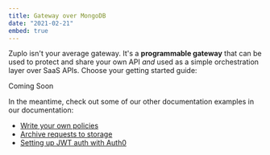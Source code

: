```yaml
---
title: Gateway over MongoDB
date: "2021-02-21"
embed: true
---
```


Zuplo isn't your average gateway. It's a **programmable gateway** that can be
used to protect and share your own API _and_ used as a simple orchestration
layer over SaaS APIs. Choose your getting started guide:

<QuickstartPicker />

Coming Soon

In the meantime, check out some of our other documentation examples in our
documentation:

- [Write your own policies](/policies)
- [Archive requests to storage](/guides/archving-requests-to-storage)
- [Setting up JWT auth with Auth0](/guides/setup-jwt-auth-with-auth0)
